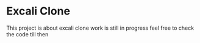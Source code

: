 # Excali Clone

This project is about excali clone work is still in progress feel free to check the code till then
